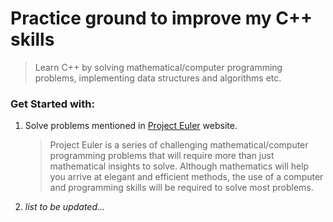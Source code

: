 # Practice ground to improve my C++ skills

> Learn C++ by solving mathematical/computer programming problems, implementing data structures and algorithms etc.

### Get Started with:
1. Solve problems mentioned in [Project Euler](https://projecteuler.net/archives) website.
   > Project Euler is a series of challenging mathematical/computer programming problems that will require more than just mathematical insights to solve. Although mathematics will help you arrive at elegant and efficient methods, the use of a computer and programming skills will be required to solve most problems.

2. _list to be updated..._
